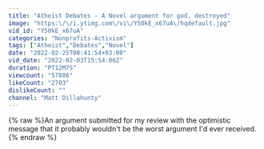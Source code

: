 ```yaml
---
title: "Atheist Debates - A Novel argument for god, destroyed"
image: "https:\/\/i.ytimg.com\/vi\/Y50kE_x67uA\/hqdefault.jpg"
vid_id: "Y50kE_x67uA"
categories: "Nonprofits-Activism"
tags: ["Atheist","Debates","Novel"]
date: "2022-02-25T08:41:54+03:00"
vid_date: "2022-02-03T15:54:06Z"
duration: "PT12M7S"
viewcount: "57886"
likeCount: "2703"
dislikeCount: ""
channel: "Matt Dillahunty"
---
```

{% raw %}An argument submitted for my review with the optimistic message that it probably wouldn't be the worst argument I'd ever received.{% endraw %}
